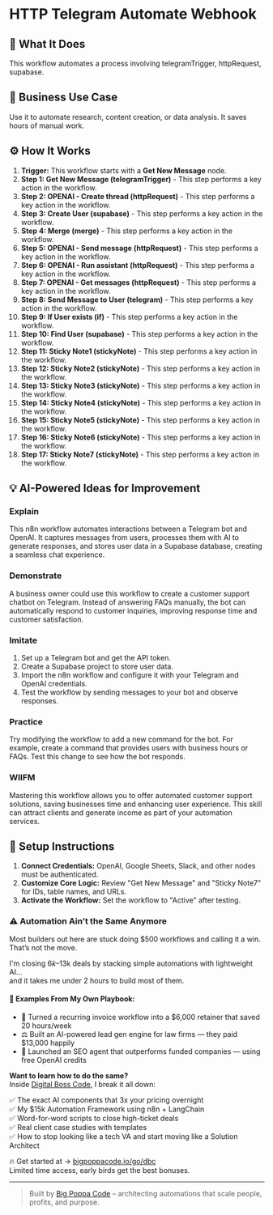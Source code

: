# HTTP Telegram Automate Webhook

## 🚀 What It Does
This workflow automates a process involving telegramTrigger, httpRequest, supabase.

## 💼 Business Use Case
Use it to automate research, content creation, or data analysis. It saves hours of manual work.

## ⚙️ How It Works
1.  **Trigger:** This workflow starts with a **Get New Message** node.
2. **Step 1: Get New Message (telegramTrigger)** - This step performs a key action in the workflow.
3. **Step 2: OPENAI - Create thread (httpRequest)** - This step performs a key action in the workflow.
4. **Step 3: Create User (supabase)** - This step performs a key action in the workflow.
5. **Step 4: Merge (merge)** - This step performs a key action in the workflow.
6. **Step 5: OPENAI - Send message (httpRequest)** - This step performs a key action in the workflow.
7. **Step 6: OPENAI - Run assistant (httpRequest)** - This step performs a key action in the workflow.
8. **Step 7: OPENAI - Get messages (httpRequest)** - This step performs a key action in the workflow.
9. **Step 8: Send Message to User (telegram)** - This step performs a key action in the workflow.
10. **Step 9: If User exists (if)** - This step performs a key action in the workflow.
11. **Step 10: Find User (supabase)** - This step performs a key action in the workflow.
12. **Step 11: Sticky Note1 (stickyNote)** - This step performs a key action in the workflow.
13. **Step 12: Sticky Note2 (stickyNote)** - This step performs a key action in the workflow.
14. **Step 13: Sticky Note3 (stickyNote)** - This step performs a key action in the workflow.
15. **Step 14: Sticky Note4 (stickyNote)** - This step performs a key action in the workflow.
16. **Step 15: Sticky Note5 (stickyNote)** - This step performs a key action in the workflow.
17. **Step 16: Sticky Note6 (stickyNote)** - This step performs a key action in the workflow.
18. **Step 17: Sticky Note7 (stickyNote)** - This step performs a key action in the workflow.

## 💡 AI-Powered Ideas for Improvement
### Explain
This n8n workflow automates interactions between a Telegram bot and OpenAI. It captures messages from users, processes them with AI to generate responses, and stores user data in a Supabase database, creating a seamless chat experience.

### Demonstrate
A business owner could use this workflow to create a customer support chatbot on Telegram. Instead of answering FAQs manually, the bot can automatically respond to customer inquiries, improving response time and customer satisfaction.

### Imitate
1. Set up a Telegram bot and get the API token.
2. Create a Supabase project to store user data.
3. Import the n8n workflow and configure it with your Telegram and OpenAI credentials.
4. Test the workflow by sending messages to your bot and observe responses.

### Practice
Try modifying the workflow to add a new command for the bot. For example, create a command that provides users with business hours or FAQs. Test this change to see how the bot responds.

### WIIFM
Mastering this workflow allows you to offer automated customer support solutions, saving businesses time and enhancing user experience. This skill can attract clients and generate income as part of your automation services.

## 🔧 Setup Instructions
1. **Connect Credentials:** OpenAI, Google Sheets, Slack, and other nodes must be authenticated.
2. **Customize Core Logic:** Review "Get New Message" and "Sticky Note7" for IDs, table names, and URLs.
3. **Activate the Workflow:** Set the workflow to "Active" after testing.

### ⚠️ Automation Ain’t the Same Anymore

Most builders out here are stuck doing $500 workflows and calling it a win.  
That’s not the move.  

I'm closing $6k–$13k deals by stacking simple automations with lightweight AI...  
and it takes me under 2 hours to build most of them.

#### 🧠 Examples From My Own Playbook:
- 🔁 Turned a recurring invoice workflow into a $6,000 retainer that saved 20 hours/week  
- ⚖️ Built an AI-powered lead gen engine for law firms — they paid $13,000 happily  
- 🚀 Launched an SEO agent that outperforms funded companies — using free OpenAI credits  

**Want to learn how to do the same?**  
Inside [Digital Boss Code](https://bigpoppacode.io/go/dbc), I break it all down:

✅ The exact AI components that 3x your pricing overnight  
✅ My $15k Automation Framework using n8n + LangChain  
✅ Word-for-word scripts to close high-ticket deals  
✅ Real client case studies with templates  
✅ How to stop looking like a tech VA and start moving like a Solution Architect  

🔥 Get started at → [bigpoppacode.io/go/dbc](https://bigpoppacode.io/go/dbc)  
Limited time access, early birds get the best bonuses.

---
> Built by [Big Poppa Code](https://bigpoppacode.io) – architecting automations that scale people, profits, and purpose.
